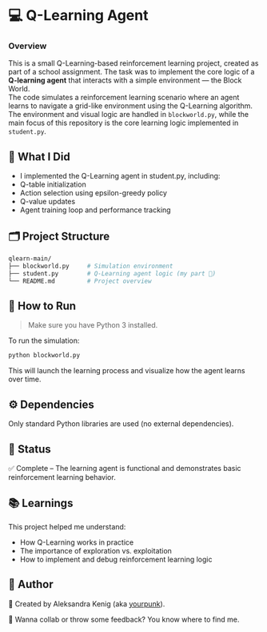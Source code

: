 # 💻 Q-Learning Agent 
### Overview
This is a small Q-Learning-based reinforcement learning project, created as part of a school assignment. The task was to implement the core logic of a **Q-learning agent** that interacts with a simple environment — the Block World.<br> The code simulates a reinforcement learning scenario where an agent learns to navigate a grid-like environment using the Q-Learning algorithm. The environment and visual logic are handled in ``blockworld.py``, while the main focus of this repository is the core learning logic implemented in ``student.py``.

## 🧠 What I Did
- I implemented the Q-Learning agent in student.py, including:
- Q-table initialization
- Action selection using epsilon-greedy policy
- Q-value updates
- Agent training loop and performance tracking

## 🗂️ Project Structure
``` graphql
qlearn-main/
├── blockworld.py     # Simulation environment
├── student.py        # Q-Learning agent logic (my part 🩷)
└── README.md         # Project overview
```

## 🧪 How to Run
> Make sure you have Python 3 installed.

To run the simulation:  
``` bash
python blockworld.py
```
This will launch the learning process and visualize how the agent learns over time.

## ⚙️ Dependencies
Only standard Python libraries are used (no external dependencies).

## 🐣 Status
✅ Complete – The learning agent is functional and demonstrates basic reinforcement learning behavior.

## 📚 Learnings
This project helped me understand:
- How Q-Learning works in practice
- The importance of exploration vs. exploitation
- How to implement and debug reinforcement learning logic

## 👤 Author
🚀 Created by Aleksandra Kenig (aka [yourpunk](https://github.com/yourpunk)). 


💌 Wanna collab or throw some feedback? You know where to find me.
